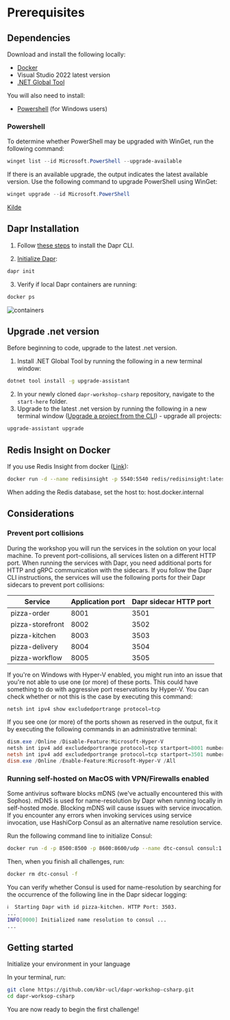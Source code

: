 # Prerequisites

## Dependencies

Download and install the following locally:

- [Docker](https://docs.docker.com/engine/install/)
- Visual Studio 2022 latest version
- [.NET Global Tool](https://learn.microsoft.com/en-us/dotnet/core/porting/upgrade-assistant-install) 



You will also need to install:

- [Powershell](https://learn.microsoft.com/en-us/powershell/scripting/install/installing-powershell-on-windows?view=powershell-7.4) (for Windows users)



### Powershell

To determine whether PowerShell may be upgraded with WinGet, run the following command:

```powershell
winget list --id Microsoft.PowerShell --upgrade-available
```

If there is an available upgrade, the output indicates the latest available version. Use the following command to upgrade PowerShell using WinGet:

```powershell
winget upgrade --id Microsoft.PowerShell
```

[Kilde](https://learn.microsoft.com/da-dk/powershell/scripting/install/installing-powershell-on-windows?view=powershell-7.5#msi#deploying-on-windows-10-iot-enterprise)



## Dapr Installation

1. Follow [these steps](https://docs.dapr.io/getting-started/install-dapr-cli/) to install the Dapr CLI.

2. [Initialize Dapr](https://docs.dapr.io/getting-started/install-dapr-cli/):

```bash
dapr init
```

3. Verify if local Dapr containers are running:

```bash
docker ps
```

![containers](./../imgs/docker-ps.png)

## Upgrade .net version
Before beginning to code, upgrade to the latest .net version.
1. Install  .NET Global Tool by running the following in a new terminal window:
```bash
dotnet tool install -g upgrade-assistant
```
2. In your newly cloned `dapr-workshop-csharp` repository, navigate to the `start-here` folder.
3. Upgrade to the latest .net version by running the following in a new terminal window ([Upgrade a project from the CLI](https://learn.microsoft.com/en-us/dotnet/core/porting/upgrade-assistant-how-to-upgrade#upgrade-a-project-from-the-cli)) - upgrade all projects:
```bash
upgrade-assistant upgrade
```

##  Redis Insight on Docker

If you use Redis Insight from docker ([Link](https://redis.io/docs/latest/operate/redisinsight/install/install-on-docker/)):

```bash
docker run -d --name redisinsight -p 5540:5540 redis/redisinsight:latest
```
When adding the Redis database, set the host to: host.docker.internal

## Considerations

### Prevent port collisions

During the workshop you will run the services in the solution on your local machine. To prevent port-collisions, all services listen on a different HTTP port. When running the services with Dapr, you need additional ports for HTTP and gRPC communication with the sidecars. If you follow the Dapr CLI instructions, the services will use the following ports for their Dapr sidecars to prevent port collisions:

| Service                    | Application port | Dapr sidecar HTTP port  |
|----------------------------|------------------|------------------------|
| pizza-order      | 8001             | 3501                   |
| pizza-storefront      | 8002             | 3502                  |
| pizza-kitchen | 8003             | 3503               |
| pizza-delivery | 8004             | 3504               |
| pizza-workflow | 8005             | 3505               |

If you're on Windows with Hyper-V enabled, you might run into an issue that you're not able to use one (or more) of these ports. This could have something to do with aggressive port reservations by Hyper-V. You can check whether or not this is the case by executing this command:

```powershell
netsh int ipv4 show excludedportrange protocol=tcp
```

If you see one (or more) of the ports shown as reserved in the output, fix it by executing the following commands in an administrative terminal:

```powershell
dism.exe /Online /Disable-Feature:Microsoft-Hyper-V
netsh int ipv4 add excludedportrange protocol=tcp startport=8001 numberofports=5
netsh int ipv4 add excludedportrange protocol=tcp startport=3501 numberofports=5
dism.exe /Online /Enable-Feature:Microsoft-Hyper-V /All
```

### Running self-hosted on MacOS with VPN/Firewalls enabled

Some antivirus software blocks mDNS (we've actually encountered this with Sophos). mDNS is used for name-resolution by Dapr when running locally in self-hosted mode. Blocking mDNS will cause issues with service invocation. If you encounter any errors when invoking services using service invocation, use HashiCorp Consul as an alternative name resolution service.

Run the following command line to initialize Consul:

```bash
docker run -d -p 8500:8500 -p 8600:8600/udp --name dtc-consul consul:1.15 agent -dev -client '0.0.0.0'
```

Then, when you finish all challenges, run:

```bash
docker rm dtc-consul -f
```

You can verify whether Consul is used for name-resolution by searching for the occurrence of the following line in the Dapr sidecar logging:

```bash
ℹ️  Starting Dapr with id pizza-kitchen. HTTP Port: 3503.
...
INFO[0000] Initialized name resolution to consul ...
...
```

## Getting started

Initialize your environment in your language

In your terminal, run:

```bash
git clone https://github.com/kbr-ucl/dapr-workshop-csharp.git
cd dapr-worksop-csharp
```



You are now ready to begin the first challenge! 
